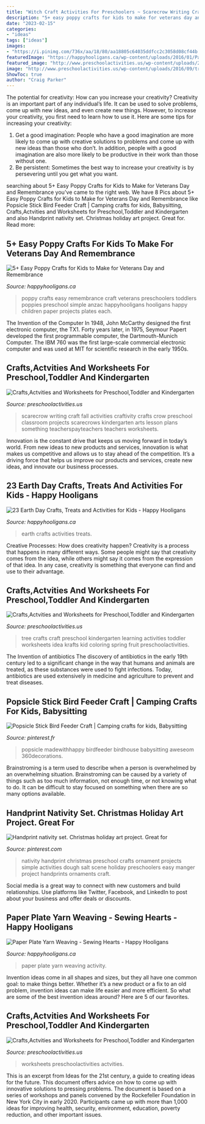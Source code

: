 ```yaml
---
title: "Witch Craft Activities For Preschoolers ~ Scarecrow Writing Craft Fall Activities Craftivity Crafts Crow Preschool Classroom Projects Scarecrows Kindergarten Arts Lesson Plans Something Teacherspayteachers Teachers Worksheets"
description: "5+ easy poppy crafts for kids to make for veterans day and remembrance"
date: "2023-02-15"
categories:
- "ideas"
tags: ["ideas"]
images:
- "https://i.pinimg.com/736x/aa/18/80/aa18805c64035ddfcc2c3058d08cf44b.jpg"
featuredImage: "https://happyhooligans.ca/wp-content/uploads/2016/01/Paper-Plate-Yarn-Weaving-copy.jpg"
featured_image: "http://www.preschoolactivities.us/wp-content/uploads/2016/09/tree-crafts.jpg"
image: "http://www.preschoolactivities.us/wp-content/uploads/2016/09/tree-crafts.jpg"
ShowToc: true
author: "Craig Parker"
---
```



The potential for creativity: How can you increase your creativity?
Creativity is an important part of any individual’s life. It can be used to solve problems, come up with new ideas, and even create new things. However, to increase your creativity, you first need to learn how to use it. Here are some tips for increasing your creativity: 
1. Get a good imagination: People who have a good imagination are more likely to come up with creative solutions to problems and come up with new ideas than those who don’t. In addition, people with a good imagination are also more likely to be productive in their work than those without one. 
2. Be persistent: Sometimes the best way to increase your creativity is by persevering until you get what you want.

	

		
searching about 5+ Easy Poppy Crafts for Kids to Make for Veterans Day and Remembrance you've came to the right web. We have 8 Pics about 5+ Easy Poppy Crafts for Kids to Make for Veterans Day and Remembrance like Popsicle Stick Bird Feeder Craft | Camping crafts for kids, Babysitting, Crafts,Actvities and Worksheets for Preschool,Toddler and Kindergarten and also Handprint nativity set. Christmas holiday art project. Great for. Read more:
		
    
## 5+ Easy Poppy Crafts For Kids To Make For Veterans Day And Remembrance

<img loading=lazy src="https://happyhooligans.ca/wp-content/uploads/2015/11/Easy-Poppy-Crafts-for-Preschoolers-and-Toddlers-Happy-Hooligans-.jpg" onerror="this.onerror=null;this.src='https://tse4.mm.bing.net/th?id=OIP.OsvxQZod1uh1gKkcEM1IugAAAA&amp;pid=15.1';" alt="5+ Easy Poppy Crafts for Kids to Make for Veterans Day and Remembrance">

_Source: happyhooligans.ca_

>poppy crafts easy remembrance craft veterans preschoolers toddlers poppies preschool simple anzac happyhooligans hooligans happy children paper projects plates each. 

	

The Invention of the Computer
In 1948, John McCarthy designed the first electronic computer, the TX1. Forty years later, in 1975, Seymour Papert developed the first programmable computer, the Dartmouth-Munich Computer. The IBM 760 was the first large-scale commercial electronic computer and was used at MIT for scientific research in the early 1950s.

    
## Crafts,Actvities And Worksheets For Preschool,Toddler And Kindergarten

<img loading=lazy src="http://www.preschoolactivities.us/wp-content/uploads/2015/10/free_scarecrow_craft.jpg" onerror="this.onerror=null;this.src='https://tse1.mm.bing.net/th?id=OIP.JuQOpTd5g1KUsGo47gk1qgHaJ6&amp;pid=15.1';" alt="Crafts,Actvities and Worksheets for Preschool,Toddler and Kindergarten">

_Source: preschoolactivities.us_

>scarecrow writing craft fall activities craftivity crafts crow preschool classroom projects scarecrows kindergarten arts lesson plans something teacherspayteachers teachers worksheets. 

	

Innovation is the constant drive that keeps us moving forward in today’s world. From new ideas to new products and services, innovation is what makes us competitive and allows us to stay ahead of the competition. It’s a driving force that helps us improve our products and services, create new ideas, and innovate our business processes.

    
## 23 Earth Day Crafts, Treats And Activities For Kids - Happy Hooligans

<img loading=lazy src="https://happyhooligans.ca/wp-content/uploads/2016/04/Earth-Day-Crafts-for-Kids-Feature.jpg" onerror="this.onerror=null;this.src='https://tse4.mm.bing.net/th?id=OIP.HhUe_1XQQaBMO4d8zdHD-AHaLH&amp;pid=15.1';" alt="23 Earth Day Crafts, Treats and Activities for Kids - Happy Hooligans">

_Source: happyhooligans.ca_

>earth crafts activities treats. 

	

Creative Processes: How does creativity happen?
Creativity is a process that happens in many different ways. Some people might say that creativity comes from the idea, while others might say it comes from the expression of that idea. In any case, creativity is something that everyone can find and use to their advantage.

    
## Crafts,Actvities And Worksheets For Preschool,Toddler And Kindergarten

<img loading=lazy src="http://www.preschoolactivities.us/wp-content/uploads/2016/09/tree-crafts.jpg" onerror="this.onerror=null;this.src='https://tse3.mm.bing.net/th?id=OIP.vamm2vkw4rjfBuhYuvp9MAHaJQ&amp;pid=15.1';" alt="Crafts,Actvities and Worksheets for Preschool,Toddler and Kindergarten">

_Source: preschoolactivities.us_

>tree crafts craft preschool kindergarten learning activities toddler worksheets idea krafts kid coloring spring fruit preschoolactivities. 

	

The Invention of antibiotics
The discovery of antibiotics in the early 19th century led to a significant change in the way that humans and animals are treated, as these substances were used to fight infections. Today, antibiotics are used extensively in medicine and agriculture to prevent and treat diseases.

    
## Popsicle Stick Bird Feeder Craft | Camping Crafts For Kids, Babysitting

<img loading=lazy src="https://i.pinimg.com/736x/aa/18/80/aa18805c64035ddfcc2c3058d08cf44b.jpg" onerror="this.onerror=null;this.src='https://tse4.mm.bing.net/th?id=OIP.sts1NICYhsDnX6Df8_MPXwHaLH&amp;pid=15.1';" alt="Popsicle Stick Bird Feeder Craft | Camping crafts for kids, Babysitting">

_Source: pinterest.fr_

>popsicle madewithhappy birdfeeder birdhouse babysitting aweseom 360decorations. 

	

Brainstroming is a term used to describe when a person is overwhelmed by an overwhelming situation. Brainstroming can be caused by a variety of things such as too much information, not enough time, or not knowing what to do. It can be difficult to stay focused on something when there are so many options available.

    
## Handprint Nativity Set. Christmas Holiday Art Project. Great For

<img loading=lazy src="https://i.pinimg.com/736x/5d/e6/a1/5de6a1c4c591f8001bd820bc5923e01b.jpg" onerror="this.onerror=null;this.src='https://tse2.mm.bing.net/th?id=OIP.Q-iqZehtGs68W52nnuVilgHaJ3&amp;pid=15.1';" alt="Handprint nativity set. Christmas holiday art project. Great for">

_Source: pinterest.com_

>nativity handprint christmas preschool crafts ornament projects simple activities dough salt scene holiday preschoolers easy manger project handprints ornaments craft. 

	

Social media is a great way to connect with new customers and build relationships. Use platforms like Twitter, Facebook, and LinkedIn to post about your business and offer deals or discounts.

    
## Paper Plate Yarn Weaving - Sewing Hearts - Happy Hooligans

<img loading=lazy src="https://happyhooligans.ca/wp-content/uploads/2016/01/Paper-Plate-Yarn-Weaving-copy.jpg" onerror="this.onerror=null;this.src='https://tse4.mm.bing.net/th?id=OIP.3u8EOCtZH2Zxj0rQas9LsQAAAA&amp;pid=15.1';" alt="Paper Plate Yarn Weaving - Sewing Hearts - Happy Hooligans">

_Source: happyhooligans.ca_

>paper plate yarn weaving activity. 

	

Invention ideas come in all shapes and sizes, but they all have one common goal: to make things better. Whether it’s a new product or a fix to an old problem, invention ideas can make life easier and more efficient. So what are some of the best invention ideas around? Here are 5 of our favorites.

    
## Crafts,Actvities And Worksheets For Preschool,Toddler And Kindergarten

<img loading=lazy src="https://www.preschoolactivities.us/wp-content/uploads/2015/11/paper-plate-flower-craft.jpg" onerror="this.onerror=null;this.src='https://tse3.mm.bing.net/th?id=OIP.vpZA7-AaMt9JS1-d8xYMxAHaHa&amp;pid=15.1';" alt="Crafts,Actvities and Worksheets for Preschool,Toddler and Kindergarten">

_Source: preschoolactivities.us_

>worksheets preschoolactivities actvities. 

	

This is an excerpt from Ideas for the 21st century, a guide to creating ideas for the future. This document offers advice on how to come up with innovative solutions to pressing problems. The document is based on a series of workshops and panels convened by the Rockefeller Foundation in New York City in early 2020. Participants came up with more than 1,000 ideas for improving health, security, environment, education, poverty reduction, and other important issues.

